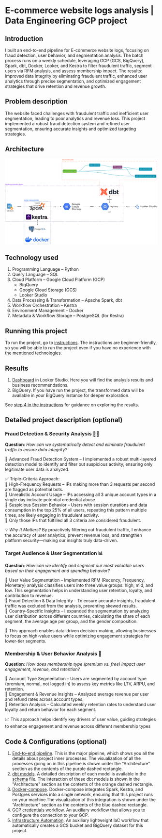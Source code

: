 # E-commerce website logs analysis | Data Engineering GCP project

## Introduction
I built an end-to-end pipeline for E-commerce website logs, focusing on fraud detection, user behavior, and segmentation analysis. The batch process runs on a weekly schedule, leveraging GCP (GCS, BigQuery), Spark, dbt, Docker, Looker, and Kestra to filter fraudulent traffic, segment users via RFM analysis, and assess membership impact. The results: improved data integrity by eliminating fraudulent traffic, enhanced user analytics through precise segmentation, and optimized engagement strategies that drive retention and revenue growth.

## Problem description
The website faced challenges with fraudulent traffic and inefficient user segmentation, leading to poor analytics and revenue loss. This project implemented a robust fraud detection system and refined user segmentation, ensuring accurate insights and optimized targeting strategies.

## Architecture
![data architecture](project_insides/Data_architecture.png)

## Technology used
1. Programming Language – Python
2. Query Language – SQL
3. Cloud Platform – Google Cloud Platform (GCP)
   - BigQuery
   - Google Cloud Storage (GCS)
   - Looker Studio
4. Data Processing & Transformation – Apache Spark, dbt
5. Workflow Orchestration – Kestra
6. Environment Management – Docker
7. Metadata & Workflow Storage – PostgreSQL (for Kestra)

## Running this project
To run the project, go to [instructions](INSTRUCTIONS.md). The instructions are beginner-friendly, so you will be able to run the project even if you have no experience with the mentioned technologies.

## Results
1. [Dashboard](https://lookerstudio.google.com/s/quHfV4HKzzA) in Looker Studio. Here you will find the analysis results and business recommendations.
2. BigQuery. If you have run the project, the transformed data will be available in your BigQuery instance for deeper exploration.

See [step 4 in the instructions](https://github.com/Hexagon9099/website_logs/blob/main/INSTRUCTIONS.md#step-4-exploring-the-project-results) for guidance on exploring the results.

## Detailed project description (optional)
### Fraud Detection & Security Analysis 🕵️‍♂️
**Question**: _How can we systematically detect and eliminate fraudulent traffic to ensure data integrity?_

🚨 Advanced Fraud Detection System – I implemented a robust multi-layered detection model to identify and filter out suspicious activity, ensuring only legitimate user data is analyzed.

✅ Triple-Criteria Approach: \
 🔹 High-Frequency Requests – IPs making more than 3 requests per second are flagged as potential bots. \
 🔹 Unrealistic Account Usage – IPs accessing all 3 unique account types in a single day indicate potential credential abuse. \
 🔹 Suspicious Session Behavior – Users with session durations and data consumption in the top 25% of all users, repeating this pattern multiple times, are likely engaging in fraudulent activity. \
🚨 Only those IPs that fulfilled all 3 criteria are considered fraudulent.

💡 _Why It Matters?_ By proactively filtering out fraudulent traffic, I enhance the accuracy of user analytics, prevent revenue loss, and strengthen platform security—making our insights truly data-driven.

### Target Audience & User Segmentation 📊
**Question**: _How can we identify and segment our most valuable users based on their engagement and spending behavior?_

🔹 User Value Segmentation – Implemented RFM (Recency, Frequency, Monetary) analysis classifies users into three value groups: high, mid, and low.  This segmentation helps in understanding user retention, loyalty, and contribution to revenue. \
🔹 Fraud Detection & Data Integrity – To ensure accurate insights, fraudulent traffic was excluded from the analysis, preventing skewed results. \
🔹 Country-Specific Insights – I expanded the segmentation by analyzing user distribution across different countries, calculating the share of each segment, the average age per group, and the gender composition.

💼 This approach enables data-driven decision-making, allowing businesses to focus on high-value users while optimizing engagement strategies for lower-tier segments.

### Membership & User Behavior Analysis 💎
**Question**: _How does membership type (premium vs. free) impact user engagement, revenue, and retention?_

🔹 Account Type Segmentation – Users are segmented by account type (premium, normal, not logged in) to assess key metrics like LTV, ARPU, and retention. \
🔹 Engagement & Revenue Insights – Analyzed average revenue per user and refund rates across account types. \
🔹 Retention Analysis – Calculated weekly retention rates to understand user loyalty and return behavior for each segment.

📈 This approach helps identify key drivers of user value, guiding strategies to enhance engagement and revenue across different membership types

## Code & Configurations (optional)
1. [End-to-end pipeline](workflows/3_ETL_end_to_end_pipeline.yml). This is the major pipeline, which shows you all the details about project inner processes. The visualization of all the processes going on in this pipeline is shown under the "Architecture" section as the contents of the purple dashed rectangle.
2. [dbt models](project_insides/dbt/web_logs/models). A detailed description of each model is available in the [schema](project_insides/dbt/web_logs/models/schema.yml) file. The interaction of these dbt models is shown in the "Architecture" section as the contents of the orange dashed rectangle.
3. [Docker-compose](docker-compose.yml). Docker-compose integrates Spark, Kestra, and Postgres services into a single network, ensuring that this project runs on your machine.The visualization of this integration is shown under the "Architecture" section as the contents of the blue dashed rectangle.
4. [GCP credentials workflow](workflows/1_gcp_kv.yml). An auxiliary workflow that allows you to configure the connection to your GCP.
5. [Infrastructure Automation](workflows/2_gcp_setup.yml). An auxiliary lightweight IaC workflow that automatically creates a GCS bucket and BigQuery dataset for this project.







